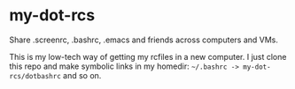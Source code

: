 # my-dot-rcs
Share .screenrc, .bashrc, .emacs and friends across computers and VMs.

This is my low-tech way of getting my rcfiles in a new computer. I
just clone this repo and make symbolic links in my homedir: `~/.bashrc -> my-dot-rcs/dotbashrc` and so on.